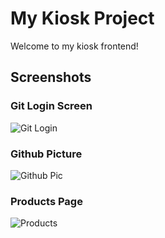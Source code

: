 # My Kiosk Project

Welcome to my kiosk frontend!

## Screenshots

### Git Login Screen  
![Git Login](src/assets/Images/git%20login.png)

### Github Picture  
![Github Pic](src/assets/Images/Github%20pic.png)

### Products Page  
![Products](src/assets/Images/products.png)
